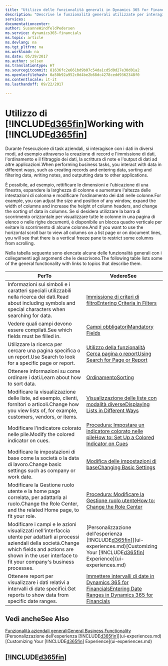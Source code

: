 ```yaml
---
title: "Utilizzo delle funzionalità generali in Dynamics 365 for Financials | Documenti Microsoft"
description: "Descrive le funzionalità generali utilizzate per interagire con i dati in Financials, ad esempio per immettere valori, ordinare dati e modificare le visualizzazioni."
services: 
documentationcenter: 
author: SusanneWindfeldPedersen
ms.service: dynamics365-financials
ms.topic: article
ms.devlang: na
ms.tgt_pltfrm: na
ms.workload: na
ms.date: 05/29/2017
ms.author: solsen
ms.translationtype: HT
ms.sourcegitcommit: 81636fc2e661bd9b07c54da1cd5d0d27e30d01a2
ms.openlocfilehash: 0a50b92a952c0d4be2b68dc4278cedd9362348f0
ms.contentlocale: it-it
ms.lasthandoff: 09/22/2017

---
```

# <a name="working-with-included365finincludesd365finlongmdmd"></a><span data-ttu-id="b13d9-103">Utilizzo di [!INCLUDE[d365fin](includes/d365fin_long_md.md)]</span><span class="sxs-lookup"><span data-stu-id="b13d9-103">Working with [!INCLUDE[d365fin](includes/d365fin_long_md.md)]</span></span>
<span data-ttu-id="b13d9-104">Durante l'esecuzione di task aziendali, si interagisce con i dati in diversi modi, ad esempio attraverso la creazione di record e l'immissione di dati, l'ordinamento e il filtraggio dei dati, la scrittura di note e l'output di dati ad altre applicazioni.</span><span class="sxs-lookup"><span data-stu-id="b13d9-104">When performing business tasks, you interact with data in different ways, such as creating records and entering data, sorting and filtering data, writing notes, and outputting data to other applications.</span></span>

<span data-ttu-id="b13d9-105">È possibile, ad esempio, rettificare le dimensioni e l'ubicazione di una finestra, espandere la larghezza di colonne e aumentare l'altezza delle intestazioni di colonna e modificare l'ordinamento dei dati nelle colonne.</span><span class="sxs-lookup"><span data-stu-id="b13d9-105">For example, you can adjust the size and position of any window, expand the width of columns and increase the height of column headers, and change the sorting of data in columns.</span></span> <span data-ttu-id="b13d9-106">Se si desidera utilizzare la barra di scorrimento orizzontale per visualizzare tutte le colonne in una pagina di elenco o nelle righe documenti, è disponibile un blocca quadro verticale per evitare lo scorrimento di alcune colonne.</span><span class="sxs-lookup"><span data-stu-id="b13d9-106">And if you want to use the horizontal scroll bar to view all columns on a list page or on document lines, you will see that there is a vertical freeze pane to restrict some columns from scrolling.</span></span>

<span data-ttu-id="b13d9-107">Nella tabella seguente sono elencate alcune delle funzionalità generali con i collegamenti agli argomenti che le descrivono.</span><span class="sxs-lookup"><span data-stu-id="b13d9-107">The following table lists some of the general functionality with links to topics that describe them.</span></span>

| <span data-ttu-id="b13d9-108">Per</span><span class="sxs-lookup"><span data-stu-id="b13d9-108">To</span></span> | <span data-ttu-id="b13d9-109">Vedere</span><span class="sxs-lookup"><span data-stu-id="b13d9-109">See</span></span> |
| --- | --- |
| <span data-ttu-id="b13d9-110">Informazioni sui simboli e i caratteri speciali utilizzabili nella ricerca dei dati.</span><span class="sxs-lookup"><span data-stu-id="b13d9-110">Read about including symbols and special characters when searching for data.</span></span> |[<span data-ttu-id="b13d9-111">Immissione di criteri di filtro</span><span class="sxs-lookup"><span data-stu-id="b13d9-111">Entering Criteria in Filters</span></span>](ui-enter-criteria-filters.md) |
| <span data-ttu-id="b13d9-112">Vedere quali campi devono essere compilati.</span><span class="sxs-lookup"><span data-stu-id="b13d9-112">See which fields must be filled in.</span></span> |[<span data-ttu-id="b13d9-113">Campi obbligatori</span><span class="sxs-lookup"><span data-stu-id="b13d9-113">Mandatory Fields</span></span>](ui-mandatory-fields.md) |
| <span data-ttu-id="b13d9-114">Utilizzare la ricerca per cercare una pagina specifica o un report.</span><span class="sxs-lookup"><span data-stu-id="b13d9-114">Use Search to look for a specific page or report.</span></span> |[<span data-ttu-id="b13d9-115">Utilizzo della funzionalità Cerca pagina o report</span><span class="sxs-lookup"><span data-stu-id="b13d9-115">Using Search for Page or Report</span></span>](ui-search.md) |
| <span data-ttu-id="b13d9-116">Ottenere informazioni su come ordinare i dati.</span><span class="sxs-lookup"><span data-stu-id="b13d9-116">Learn about how to sort data.</span></span> |[<span data-ttu-id="b13d9-117">Ordinamento</span><span class="sxs-lookup"><span data-stu-id="b13d9-117">Sorting</span></span>](ui-sorting.md) |
| <span data-ttu-id="b13d9-118">Modificare la visualizzazione delle liste, ad esempio, clienti, fornitori o articoli.</span><span class="sxs-lookup"><span data-stu-id="b13d9-118">Change how you view lists of, for example, customers, vendors, or items.</span></span> |[<span data-ttu-id="b13d9-119">Visualizzazione delle liste con modalità diverse</span><span class="sxs-lookup"><span data-stu-id="b13d9-119">Displaying Lists in Different Ways</span></span>](across-display-lists-different-views.md) |
| <span data-ttu-id="b13d9-120">Modificare l'indicatore colorato nelle pile.</span><span class="sxs-lookup"><span data-stu-id="b13d9-120">Modify the colored indicator on cues.</span></span> |[<span data-ttu-id="b13d9-121">Procedura: Impostare un indicatore colorato nelle pile</span><span class="sxs-lookup"><span data-stu-id="b13d9-121">How to: Set Up a Colored Indicator on Cues</span></span>](ui-how-setup-colored-indicator-cues.md) |
| <span data-ttu-id="b13d9-122">Modificare le impostazioni di base come la società o la data di lavoro.</span><span class="sxs-lookup"><span data-stu-id="b13d9-122">Change basic settings such as company or work date.</span></span> |[<span data-ttu-id="b13d9-123">Modifica delle impostazioni di base</span><span class="sxs-lookup"><span data-stu-id="b13d9-123">Changing Basic Settings</span></span>](ui-change-basic-settings.md) |
| <span data-ttu-id="b13d9-124">Modificare la Gestione ruolo utente e la home page correlata, per adattarla al ruolo.</span><span class="sxs-lookup"><span data-stu-id="b13d9-124">Change the Role Center, and the related Home page, to fit your role.</span></span> |[<span data-ttu-id="b13d9-125">Procedura: Modificare la Gestione ruolo utente</span><span class="sxs-lookup"><span data-stu-id="b13d9-125">How to: Change the Role Center</span></span>](change-role.md) |
| <span data-ttu-id="b13d9-126">Modificare i campi e le azioni visualizzati nell'interfaccia utente per adattarli ai processi aziendali della società.</span><span class="sxs-lookup"><span data-stu-id="b13d9-126">Change which fields and actions are shown in the user interface to fit your company's business processes.</span></span> |<span data-ttu-id="b13d9-127">[Personalizzazione dell'esperienza [!INCLUDE[d365fin](includes/d365fin_md.md)]](ui-experiences.md)</span><span class="sxs-lookup"><span data-stu-id="b13d9-127">[Customizing Your [!INCLUDE[d365fin](includes/d365fin_md.md)] Experience](ui-experiences.md)</span></span> |
| <span data-ttu-id="b13d9-128">Ottenere report per visualizzare i dati relativi a intervalli di date specifici.</span><span class="sxs-lookup"><span data-stu-id="b13d9-128">Get reports to show data from specific date ranges.</span></span> |[<span data-ttu-id="b13d9-129">Immettere intervalli di date in Dynamics 365 for Financials</span><span class="sxs-lookup"><span data-stu-id="b13d9-129">Entering Date Ranges in Dynamics 365 for Financials</span></span>](ui-enter-date-ranges.md) |

## <a name="see-also"></a><span data-ttu-id="b13d9-130">Vedi anche</span><span class="sxs-lookup"><span data-stu-id="b13d9-130">See Also</span></span>
[<span data-ttu-id="b13d9-131">Funzionalità aziendali generali</span><span class="sxs-lookup"><span data-stu-id="b13d9-131">General Business Functionality</span></span>](ui-across-business-areas.md)  
<span data-ttu-id="b13d9-132">[Personalizzazione dell'esperienza [!INCLUDE[d365fin](includes/d365fin_md.md)]](ui-experiences.md)</span><span class="sxs-lookup"><span data-stu-id="b13d9-132">[Customizing Your [!INCLUDE[d365fin](includes/d365fin_md.md)] Experience](ui-experiences.md)</span></span>  

## [!INCLUDE[d365fin](includes/free_trial_md.md)]

